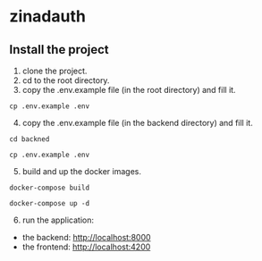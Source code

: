 # zinadauth

## Install the project

1. clone the project.
2. cd to the root directory.
3. copy the .env.example file (in the root directory) and fill it.
```shell
cp .env.example .env
```
4. copy the .env.example file (in the backend directory) and fill it.
```shell
cd backned

cp .env.example .env
```
5. build and up the docker images.
```shell
docker-compose build

docker-compose up -d
```
6. run the application:
  - the backend: [http://localhost:8000](http://localhost:8000)
  - the frontend: [http://localhost:4200](http://localhost:4200)